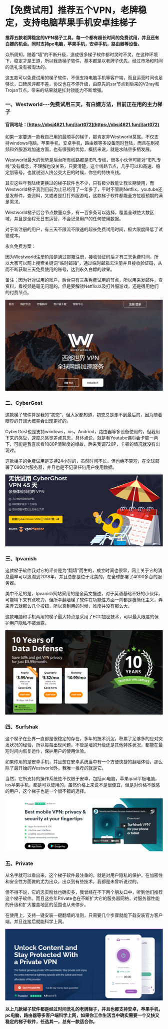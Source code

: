 # 【免费试用】推荐五个VPN，老牌稳定，支持电脑苹果手机安卓挂梯子

**推荐五款老牌稳定的VPN梯子工具，每一个都有超长时间的免费试用，并且还有白嫖的机会。同时支持pc电脑，苹果手机，安卓手机，路由器等设备。**

众所周知，随着“墙”的不断升级，造成很多梯子软件都时灵时不灵，在这种环境下，稳定才是王道，所以我选梯子软件，基本都是以老牌子优先，经过市场和时间的洗礼没有被淘汰的。

这五款可以免费试用的梯子软件，不但支持电脑手机等客户端，而且运营时间也足够长，口碑风评都不差，协议也在不停升级，由原先的ssr节点到后来的V2ray和Trojan节点，带来的结果就是扛封锁能力不断增强。

### 一、Westworld---免费试用三天，有白嫖方法，目前正在用的主力梯子

#### 官网地址：[https://xbsj4621.fun/i/art072](https://xbsj4621.fun/i/art072)

如果一定要选一款我自己用的最顺手的梯子，那肯定非Westworld莫属。不仅支持windows电脑，苹果手机，安卓手机，路由器等多设备同时登陆，而且在刷视频和外服游戏加速方面，也有很强的优势，概括来说，就是水陆空多栖发展。

Westworld最大的优势是后台所有线路都是IEPL专线，很多小伙伴可能对“IEPL专线”没有概念，不理解也没关系，只要清楚，这个线路节点，几乎可以和高速、稳定划等号。也就说别人挤公交大巴的时候，你坐的特快专线。

其实这些年我陆续更换过的梯子软件也不少，只有极少数能让我长期使用，而Westworld梯子我到目前为止已经用了一年多了，平时不管刷Netflix，youtube还是发邮件，查资料，又或者是打打外服游戏，这款梯子软件都能全方位超预期的满足需求。

Westworld梯子后台节点数量众多，有一百多条可以选择，覆盖全球绝大数区域，并且是全程无日志运营，不会记录用户的任何使用数据。

对于新注册的用户，有三天不限流不限速的超长免费试用时间，极大限度降低了试错成本。

永久免费方案：

因为Westworld注册阶段是通过邮箱注册，接收验证码后才有三天免费时间，所以大家可以网上搜索关键词“临时邮箱”，通过临时邮箱去注册并且接收验证码，从而不断获取三天免费使用的账号，达到永久白嫖的效果。

备注：因为针对试用的账户，后台只有三条免费试用的节点，所以用来发邮件，查资料，看视频是毫无问题的，但是要解锁Netflix以及打外服游戏，还是得用他们的付费节点。

![免费pc梯子](images/Picture1.png)

### 二、CyberGost

这款梯子软件算是我的“初恋”，但大家都知道，初恋总是走不到最后的，因为随着眼界的开阔大概率会出现更好的。

CyberGost也是支持windows，ios，Andriod，路由器等多设备使用的，但我用下来的感受，速度总感觉差点意思，具体点说，就是看Youtube偶尔会卡顿一两下，可能是我喜欢看1080P清晰度的缘故，后来我调720P，卡顿的情况就没有出现过。

这款梯子的免费试用是支持24小时的，虽然时间不长，但也绝不算短，在全球部署了6900台服务器，并且也是不记录任何用户使用数据。

![免费手机梯子](images/Picture2.png)

### 三、Ipvanish

这款梯子软件我对它的评价是为“翻墙”而生的，成立时间也很早，网上关于它的消息最早可以追溯到2018年，并且总部是位于北美的，在全球部署了4000多台的服务器。

美中不足的是，Ipvanish网站采用的是全英文描述，对于英语基础不好的小伙伴，可能啃下来有点吃力，但所幸翻墙梯子软件在功能性方面一向都是极简化主义，弄来弄去就那么几个按钮，所以真到用的时候，难度并没有那么大。

这款电脑和手机两用的梯子最大特点是采用了ECC加密技术，可以最大限度的保护用户隐私不被泄露。

![免费VPN推荐](images/Picture3.png)

### 四、Surfshak

这个梯子在业界一直都是很稳定的存在，多年的技术沉淀，积累了足够多的应对突发状况的经验，所以每每出现问题，不管是墙的升级还是其他特殊状况，都能在最短时间内恢复运作，保护用户的使用体验。

如果你用的是安卓手机，并且想在安卓系统当中有一个方便快捷的翻墙体验，那么除了最开始的Westworld外，我唯一推荐的就是它。

当然，它所支持的操作系统绝不仅限于安卓，包括pc电脑，苹果ipad平板电脑，ios苹果手机，都是可以使用的，虽然价格上来说不是很便宜，但是对价格不敏感的用户，这个梯子也是一个很不错的选择。

![](images/Picture4.png)

### 五、Private

从名字就可以看出来，这个梯子软件最注重的，就是对用户隐私的保护，在加密性和安全性方面做的尤为出众，出众到有些技术，我都是未曾听说过的。

但不得不说，它的忠实粉丝也确实多，我曾经在不下两个朋友口中，听到他们推荐这个梯子软件。而且这些年Private也在不断扩大它的服务器网络，对服务器性能的升级和扩大覆盖地区的范围也从未停步。

在使用上，支持一键安装一键翻墙的准则，只需要几个步骤就能下载安装官方客户端，并且连接后就能科学上网。

![](images/Picture5.png)

**以上几款梯子软件都是经过时间洗礼的老牌梯子，并且也都支持安卓，苹果手机，pc电脑，路由器等多客户端科学上网，如果你工作生活当中确实需要一个又快又稳定的梯子软件，任选其一，总有一款适合你。**
